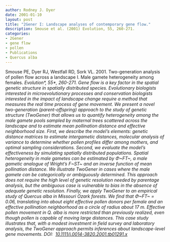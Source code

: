 ```yaml
---
author: Rodney J. Dyer
date: 2001-01-10
layout: post
title: "2Gener I: Landscape analyses of contemporary gene flow."
description: Smouse et al. (2001) Evolution, 55, 260-271.
categories: 
- 2Gener
- gene flow
- pollen
- Publications
- Quercus alba
---
```

Smouse PE, Dyer RJ, Westfall RD, Sork VL. 2001. Two-generation analysis of pollen flow across a landscape I. Male gamete heterogeneity among females. <i>Evolution*, <i>*55**, 260-271.
Gene flow is a key factor in the spatial genetic structure in spatially distributed species. Evolutionary biologists interested in microevolutionary processes and conservation biologists interested in the impact of landscape change require a method that measures the real time process of gene movement. We present a novel two-generation (parent-offspring) approach to the study of genetic structure (TwoGener) that allows us to quantify heterogeneity among the male gamete pools sampled by maternal trees scattered across the landscape and to estimate mean pollination distance and effective neighborhood size. First, we describe the model’s elements: genetic distance matrices to estimate intergametic distances, molecular analysis of variance to determine whether pollen profiles differ among mothers, and optimal sampling considerations. Second, we evaluate the model’s effectiveness by simulating spatially distributed populations. Spatial heterogeneity in male gametes can be estimated by Φ~FT~, a male gametic analogue of Wright’s F~ST~ and an inverse function of mean pollination distance. We illustrate TwoGener in cases where the male gamete can be categorically or ambiguously determined. This approach does not require the high level of genetic resolution needed by parentage analysis, but the ambiguous case is vulnerable to bias in the absence of adequate genetic resolution. Finally, we apply TwoGener to an empirical study of <i>Quercus alba</i> in Missouri Ozark forests. We find that Φ~FT~ = 0.06, translating into about eight effective pollen donors per female and an effective pollination neighborhood as a circle of radius about 17 m. Effective pollen movement in <i>Q. alba</i> is more restricted than previously realized, even though pollen is capable of moving large distances. This case study illustrates that, with a modest investment in field survey and laboratory analysis, the TwoGener approach permits inferences about landscape-level gene movements.
DOI: 
[10.1111/j.0014-3820.2001.tb01291.x](https://drive.google.com/open?id=0B0T81CzLjtfPVzVaalYzanM5ckE&authuser=0)
